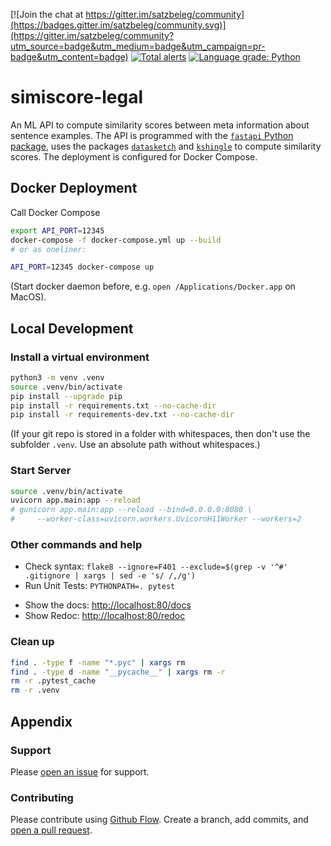 [![Join the chat at https://gitter.im/satzbeleg/community](https://badges.gitter.im/satzbeleg/community.svg)](https://gitter.im/satzbeleg/community?utm_source=badge&utm_medium=badge&utm_campaign=pr-badge&utm_content=badge)
[![Total alerts](https://img.shields.io/lgtm/alerts/g/satzbeleg/simiscore-legal.svg?logo=lgtm&logoWidth=18)](https://lgtm.com/projects/g/satzbeleg/simiscore-legal/alerts/)
[![Language grade: Python](https://img.shields.io/lgtm/grade/python/g/satzbeleg/simiscore-legal.svg?logo=lgtm&logoWidth=18)](https://lgtm.com/projects/g/satzbeleg/simiscore-legal/context:python)


# simiscore-legal
An ML API to compute similarity scores between meta information about sentence examples. 
The API is programmed with the [`fastapi` Python package](https://fastapi.tiangolo.com/), 
uses the packages [`datasketch`](http://ekzhu.com/datasketch/index.html) and [`kshingle`](https://github.com/ulf1/kshingle) to compute similarity scores.
The deployment is configured for Docker Compose.

## Docker Deployment
Call Docker Compose

```sh
export API_PORT=12345
docker-compose -f docker-compose.yml up --build
# or as oneliner:

API_PORT=12345 docker-compose up
```

(Start docker daemon before, e.g. `open /Applications/Docker.app` on MacOS).


## Local Development

### Install a virtual environment

```sh
python3 -m venv .venv
source .venv/bin/activate
pip install --upgrade pip
pip install -r requirements.txt --no-cache-dir
pip install -r requirements-dev.txt --no-cache-dir
```

(If your git repo is stored in a folder with whitespaces, then don't use the subfolder `.venv`. Use an absolute path without whitespaces.)


### Start Server

```sh
source .venv/bin/activate
uvicorn app.main:app --reload
# gunicorn app.main:app --reload --bind=0.0.0.0:8080 \
#     --worker-class=uvicorn.workers.UvicornH11Worker --workers=2
```


### Other commands and help
* Check syntax: `flake8 --ignore=F401 --exclude=$(grep -v '^#' .gitignore | xargs | sed -e 's/ /,/g')`
* Run Unit Tests: `PYTHONPATH=. pytest`
- Show the docs: [http://localhost:80/docs](http://localhost:80/docs)
- Show Redoc: [http://localhost:80/redoc](http://localhost:80/redoc)


### Clean up 
```sh
find . -type f -name "*.pyc" | xargs rm
find . -type d -name "__pycache__" | xargs rm -r
rm -r .pytest_cache
rm -r .venv
```


## Appendix

### Support
Please [open an issue](https://github.com/satzbeleg/simiscore-legal/issues/new) for support.


### Contributing
Please contribute using [Github Flow](https://guides.github.com/introduction/flow/). Create a branch, add commits, and [open a pull request](https://github.com/satzbeleg/simiscore-legal/compare/).
